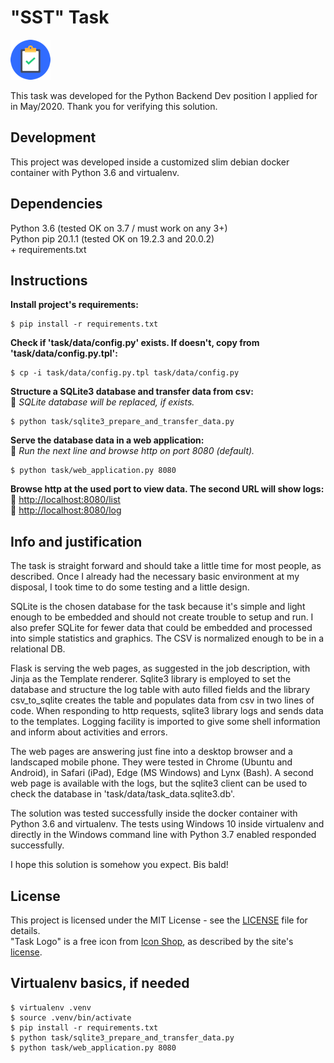 # "SST" Task

![Task Logo](docs/static/64x64.png "Task Logo")

This task was developed for the Python Backend Dev position I applied for in May/2020. Thank you for verifying this solution.

## Development

This project was developed inside a customized slim debian docker container with Python 3.6 and virtualenv.

## Dependencies

Python 3.6 (tested OK on 3.7 / must work on any 3+)  
Python pip 20.1.1 (tested OK on 19.2.3 and 20.0.2)  
\+ requirements.txt

## Instructions

**Install project's requirements:**

    $ pip install -r requirements.txt

**Check if 'task/data/config.py' exists. If doesn't, copy from 'task/data/config.py.tpl':**

    $ cp -i task/data/config.py.tpl task/data/config.py

**Structure a SQLite3 database and transfer data from csv:**  
&#x1F538; *SQLite database will be replaced, if exists.*

    $ python task/sqlite3_prepare_and_transfer_data.py

**Serve the database data in a web application:**  
&#x1F539; *Run the next line and browse http on port 8080 (default).*

    $ python task/web_application.py 8080

**Browse http at the used port to view data. The second URL will show logs:**  
&#x1F539; [http://localhost:8080/list](http://localhost:8080/list)  
&#x1F539; [http://localhost:8080/log](http://localhost:8080/log)

## Info and justification

The task is straight forward and should take a little time for most people, as described. Once I already had the necessary basic environment at my disposal, I took time to do some testing and a little design.

SQLite is the chosen database for the task because it's simple and light enough to be embedded and should not create trouble to setup and run. I also prefer SQLite for fewer data that could be embedded and processed into simple statistics and graphics. The CSV is normalized enough to be in a relational DB.

Flask is serving the web pages, as suggested in the job description, with Jinja as the Template renderer. Sqlite3 library is employed to set the database and structure the log table with auto filled fields and the library csv_to_sqlite creates the table and populates data from csv in two lines of code. When responding to http requests, sqlite3 library logs and sends data to the templates. Logging facility is imported to give some shell information and inform about activities and errors.

The web pages are answering just fine into a desktop browser and a landscaped mobile phone. They were tested in Chrome (Ubuntu and Android), in Safari (iPad), Edge (MS Windows) and Lynx (Bash). A second web page is available with the logs, but the sqlite3 client can be used to check the database in 'task/data/task_data.sqlite3.db'.

The solution was tested successfully inside the docker container with Python 3.6 and virtualenv. The tests using Windows 10 inside virtualenv and directly in the Windows command line with Python 3.7 enabled responded successfully.

I hope this solution is somehow you expect. Bis bald!

## License

This project is licensed under the MIT License - see the [LICENSE](LICENSE) file for details.  
"Task Logo" is a free icon from [Icon Shop](https://freeiconshop.com/icon/task-complete-icon-flat/), as described by the site's [license](https://freeiconshop.com/icon-shop-license/).

## Virtualenv basics, if needed

    $ virtualenv .venv
    $ source .venv/bin/activate
    $ pip install -r requirements.txt
    $ python task/sqlite3_prepare_and_transfer_data.py
    $ python task/web_application.py 8080

